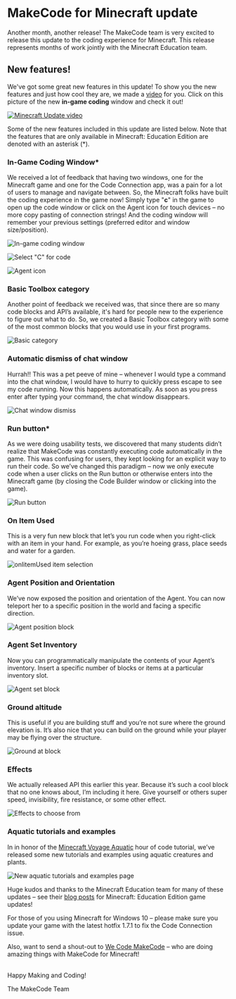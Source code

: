 # MakeCode for Minecraft update

Another month, another release! The MakeCode team is very excited to release this update to the coding experience for Minecraft. This release represents months of work jointly with the Minecraft Education team.

## New features!

We've got some great new features in this update! To show you the new features and just how cool they are, we made a [video](https://youtu.be/Lt5n8TbIK7E) for you. Click on this picture of the new **in-game coding** window and check it out!

[![Minecraft Update video](/static/blog/minecraft/11-07-2018/update-video-thumb.png)](https://youtu.be/Lt5n8TbIK7E)

Some of the new features included in this update are listed below. Note that the features that are only available in Minecraft: Education Edition are denoted with an asterisk (\*).

### In-Game Coding Window\*

We received a lot of feedback that having two windows, one for the Minecraft game and one for the Code Connection app, was a pain for a lot of users to manage and navigate between. So, the Minecraft folks have built the coding experience in the game now! Simply type "**c**" in the game to open up the code window or click on the Agent icon for touch devices – no more copy pasting of connection strings! And the coding window will remember your previous settings (preferred editor and window size/position).

![In-game coding window](/static/blog/minecraft/11-07-2018/in-game-code-window.gif)

![Select "C" for code](/static/blog/minecraft/11-07-2018/c-for-code.png)

![Agent icon](/static/blog/minecraft/11-07-2018/agent-icon.png)

### Basic Toolbox category

Another point of feedback we received was, that since there are so many code blocks and API’s available, it's hard for people new to the experience to figure out what to do. So, we created a Basic Toolbox category with some of the most common blocks that you would use in your first programs.

![Basic category](/static/blog/minecraft/11-07-2018/basic-category.png)

### Automatic dismiss of chat window

Hurrah!! This was a pet peeve of mine – whenever I would type a command into the chat window, I would have to hurry to quickly press escape to see my code running. Now this happens automatically. As soon as you press enter after typing your command, the chat window disappears.

![Chat window dismiss](/static/blog/minecraft/11-07-2018/chat-window.gif)

### Run button\*

As we were doing usability tests, we discovered that many students didn’t realize that MakeCode was constantly executing code automatically in the game. This was confusing for users, they kept looking for an explicit way to run their code. So we’ve changed this paradigm – now we only execute code when a user clicks on the Run button or otherwise enters into the Minecraft game (by closing the Code Builder window or clicking into the game).

![Run button](/static/blog/minecraft/11-07-2018/run-button.png)

### On Item Used 

This is a very fun new block that let’s you run code when you right-click with an item in your hand. For example, as you’re hoeing grass, place seeds and water for a garden.

![onIitemUsed item selection](/static/blog/minecraft/11-07-2018/on-item-used.png)

### Agent Position and Orientation

We’ve now exposed the position and orientation of the Agent. You can now teleport her to a specific position in the world and facing a specific direction.

![Agent position block](/static/blog/minecraft/11-07-2018/agent-position.png)

### Agent Set Inventory

Now you can programmatically manipulate the contents of your Agent’s inventory. Insert a specific number of blocks or items at a particular inventory slot.

![Agent set block](/static/blog/minecraft/11-07-2018/agent-set-block.png)

### Ground altitude

This is useful if you are building stuff and you’re not sure where the ground elevation is. It’s also nice that you can build on the ground while your player may be flying over the structure.

![Ground at block](/static/blog/minecraft/11-07-2018/ground-at.png)

### Effects

We actually released API this earlier this year. Because it’s such a cool block that no one knows about, I’m including it here. Give yourself or others super speed, invisibility, fire resistance, or some other effect.

![Effects to choose from](/static/blog/minecraft/11-07-2018/effects.png)

### Aquatic tutorials and examples

In in honor of the [Minecraft Voyage Aquatic](https://education.minecraft.net/blog/embark-on-the-voyage-aquatic-a-new-minecraft-hour-of-code/
) hour of code tutorial, we’ve released some new tutorials and examples using aquatic creatures and plants.

![New aquatic tutorials and examples page](/static/blog/minecraft/11-07-2018/aquatic-fun.png)

Huge kudos and thanks to the Minecraft Education team for many of these updates – see their [blog posts](https://education.minecraft.net/blog/) for Minecraft: Education Edition game updates!

For those of you using Minecraft for Windows 10 – please make sure you update your game with the latest hotfix 1.7.1 to fix the Code Connection issue.

Also, want to send a shout-out to [We Code MakeCode](https://wecodemakecode.com/) – who are doing amazing things with MakeCode for Minecraft!

<br/>
Happy Making and Coding!

The MakeCode Team
